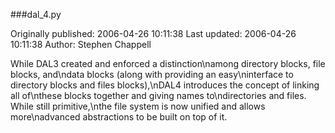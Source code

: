 ###dal_4.py

Originally published: 2006-04-26 10:11:38
Last updated: 2006-04-26 10:11:38
Author: Stephen Chappell

While DAL3 created and enforced a distinction\namong directory blocks, file blocks, and\ndata blocks (along with providing an easy\ninterface to directory blocks and files blocks),\nDAL4 introduces the concept of linking all of\nthese blocks together and giving names to\ndirectories and files. While still primitive,\nthe file system is now unified and allows more\nadvanced abstractions to be built on top of it.
